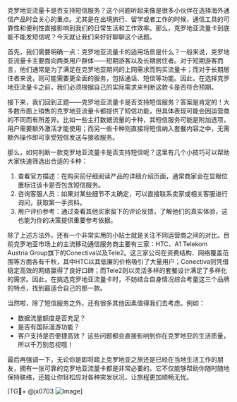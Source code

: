 克罗地亚流量卡是否支持短信服务？这个问题听起来像是很多小伙伴在选择海外通信产品时会关心的重点。尤其是在出境旅行、留学或者工作的时候，通信工具的可靠性和便利性直接影响到我们的日常生活和工作效率。那么，克罗地亚流量卡到底能不能发短信呢？今天就让我们来好好聊聊这个话题。

首先，我们需要明确一点：克罗地亚流量卡的适用场景是什么？一般来说，克罗地亚流量卡主要面向两类用户群体——短期游客以及长期居住者。对于短期游客而言，他们通常是为了满足在克罗地亚期间的上网需求而购买流量卡；而对于长期居住者来说，则可能需要更全面的服务，包括通话、短信等功能。因此，在选择克罗地亚流量卡之前，我们必须根据自己的实际需求来判断这款卡是否符合预期。

接下来，我们回到正题——克罗地亚流量卡是否支持短信服务？答案是肯定的！大多数市面上销售的克罗地亚流量卡都提供了短信功能，但具体表现可能会因运营商的不同而有所差异。比如一些主打数据流量的卡种，其短信服务可能是附加选项，用户需要额外激活才能使用；而另一些卡种则直接将短信纳入套餐内容之中，无需额外操作即可享受短信发送与接收服务。

那么，如何判断一款克罗地亚流量卡是否支持短信呢？这里有几个小技巧可以帮助大家快速筛选出合适的卡种：

1. 查看官方描述：在购买前仔细阅读产品的详细介绍页面，通常商家会在显眼位置标注该卡是否包含短信服务。
2. 咨询客服人员：如果对某些细节不太确定，可以直接联系卖家或相关客服进行询问，获取第一手资料。
3. 用户评价参考：通过查看其他买家留下的评论反馈，了解他们的真实体验，这也能为你的决策提供重要参考依据。

除了上述方法外，还有一个非常实用的小贴士就是关注不同运营商之间的对比。目前克罗地亚市场上的主流移动通信服务商主要有三家：HTC、A1 Telekom Austria Group旗下的Conectiva以及Tele2。这三家公司在资费结构、网络覆盖范围等方面各有千秋，其中HTC以其低廉的价格吸引了大量用户；Conectiva则凭借稳定高效的网络赢得了良好口碑；而Tele2则以灵活多样的套餐设计满足了多样化的需求。因此，在挑选克罗地亚流量卡时，不妨结合自身情况综合考量这三个品牌的特点，找到最适合自己的那一款。

当然啦，除了短信服务之外，还有很多其他因素值得我们去考虑。例如：
- 数据流量额度是否充足？
- 是否有国际漫游功能？
- 客户支持是否便捷高效？
这些问题都会直接影响到你在克罗地亚的生活质量，所以千万别忽视哦！

最后再强调一下，无论你是即将踏上克罗地亚之旅还是已经在当地生活工作的朋友，拥有一张可靠的克罗地亚流量卡都是非常必要的。它不仅能够帮助你随时随地保持联络，还能让你轻松应对各种突发状况，让旅程更加顺畅无忧。

[TG💪+ @jx0703 ![Image](https://github.com/user-attachments/assets/dbca1d08-cadb-493c-b0ec-ad6f7a83f270)]